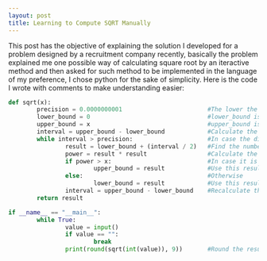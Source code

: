 ```yaml
---
layout: post
title: Learning to Compute SQRT Manually
---
```


This post has the objective of explaining the solution I developed for a problem designed by a recruitment company recently,
basically the problem explained me one possible way of calculating square root by an iteractive method and then asked for
such method to be implemented in the language of my preference, I chose python for the sake of simplicity. Here is the code I wrote with
comments to make understanding easier:

```python
def sqrt(x):
        precision = 0.0000000001                        #The lower the precision number the more precise the result will be
        lower_bound = 0                                 #lower_bound is the lowest possible value for our result, 0 because the result will never be lower than that
        upper_bound = x                                 #upper_bound is the highest possible value for our result, the same as the entry as the square root will never be higher than that
        interval = upper_bound - lower_bound            #Calculate the difference between the lowest and highest possible values
        while interval > precision:                     #In case the difference between the possible lowest and highest values is higher than the precision, keep iterating
                result = lower_bound + (interval / 2)   #Find the number that is right between lowest and highest values
                power = result * result                 #Calculate the possible result to the power of 2
                if power > x:                           #In case it is greater than the entry number
                        upper_bound = result            #Use this result as upper_bound
                else:                                   #Otherwise
                        lower_bound = result            #Use this result as lower_bound
                interval = upper_bound - lower_bound    #Recalculate the interval
        return result

if __name__ == "__main__":
        while True:
                value = input()
                if value == "":
                        break
                print(round(sqrt(int(value)), 9))       #Round the result otherwise it may appear like 6.999999999987267 for entry 49
```
